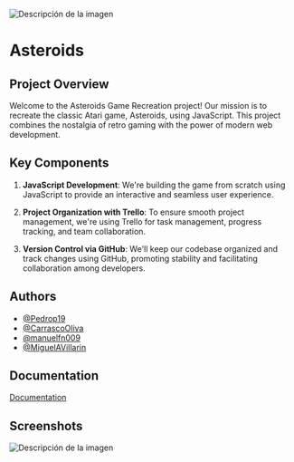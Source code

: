![Descripción de la imagen](https://i.ibb.co/D7kFHHM/asteroid.png)

# Asteroids

## Project Overview

Welcome to the Asteroids Game Recreation project! Our mission is to recreate the classic Atari game, Asteroids, using JavaScript. This project combines the nostalgia of retro gaming with the power of modern web development.

## Key Components

1. **JavaScript Development**: We're building the game from scratch using JavaScript to provide an interactive and seamless user experience.

2. **Project Organization with Trello**: To ensure smooth project management, we're using Trello for task management, progress tracking, and team collaboration.

3. **Version Control via GitHub**: We'll keep our codebase organized and track changes using GitHub, promoting stability and facilitating collaboration among developers.


## Authors

- [@Pedrop19](https://github.com/Pedrop19)
- [@CarrascoOliva](https://github.com/CarrascoOliva)
- [@manuelfn009](https://github.com/manuelfn009)
- [@MiguelAVillarin](https://github.com/MiguelAVillarin)


## Documentation

[Documentation](https://pedrop19.github.io/DocumentacionAsteroids/)


## Screenshots

![Descripción de la imagen](https://acortar.link/Zv8fqy)
